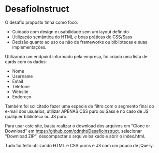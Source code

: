 # DesafioInstruct

O desafio proposto tinha como foco:
  - Cuidado com design e usabilidade sem um layout definido
  - Utilização semântica do HTML e boas práticas de CSS/Sass
  - Decisão quanto ao uso ou não de frameworks ou bibliotecas e suas implementações.

Utilizando um endpoint informado pela empresa, foi criado uma lista de cards com os dados:
  - Nome
  - Username
  - Email
  - Telefone
  - Website
  - Endereço

Também foi solicitado fazer uma espécie de filtro com o segmento final do e-mail dos usuários, utilizar APENAS CSS puro ou Sass e no caso de JS qualquer biblioteca ou JS puro.


Para usar este site, basta realizar o download dos arquivos em "Clone or Download" em https://github.com/odntht/DesafioInstruct, selecionar "Download ZIP", descompactar o arquivo baixado e abrir o index.html.

Tudo foi feito utilizando HTML e CSS puros e JS com um pouco de jQuery.
